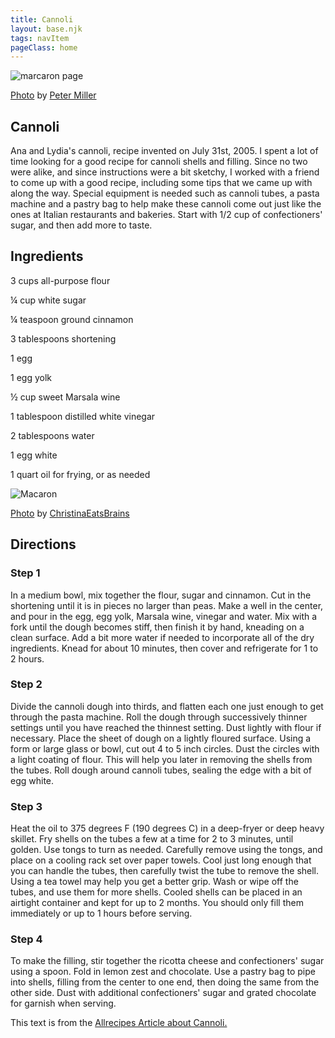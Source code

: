```yaml
---
title: Cannoli
layout: base.njk
tags: navItem
pageClass: home
---
```

<main>
  <body>
  <section class="recipeherobanner">
   <div class="recipeimg">
    <img src="/images/Cannoli1.jpg" alt="marcaron page">
    <p class="credit"><a href="https://www.flickr.com/photos/pmillera4/15195933753/in/photolist-p9P8FP-cEACU-7j9fBg-zwiuD-brdcT6-NFifC-zweLL-63tu2P-aTeZvz-581n9n-hBXQY-5X7p8R-4jpsCD-4jtqMu-5XbDD5-4jtrN7-3e5MV-5XbXaq-4jtt25-5Xcmv1-dCaQ2H-5XbxKQ-8yW6tq-bARVjb-2kwEMQG-5ZNKfv-8mFU2R-5X7j9v-6SBVQe-dEUWGf-cBSAJf-a8to66-5hjhtG-sRHpC-9w6z1V-9w9AYE-cFtpc3-qZcdy9-dmeLiU-nnHko7-9w9Biq-2gf1bTC-aqen3x-8EQamr-7hFWFd-5niEgf-7hBZBF-7hC1Xz-9hdqvZ-7mzsvr">Photo</a> by <a href="https://www.flickr.com/photos/pmillera4/">Peter Miller</a></p>
     </div>
    <div class="recipeheretext">
    <h1> Cannoli</h1>
    <p>Ana and Lydia's cannoli, recipe invented on July 31st, 2005. I spent a lot of time looking for a good recipe for cannoli shells and filling. Since no two were alike, and since instructions were a bit sketchy, I worked with a friend to come up with a good recipe, including some tips that we came up with along the way. Special equipment is needed such as cannoli tubes, a pasta machine and a pastry bag to help make these cannoli come out just like the ones at Italian restaurants and bakeries. Start with 1/2 cup of confectioners' sugar, and then add more to taste.</p>
    </div>
  </section>
<!-- steps-->
<section class="step">
    <div class="stepdescription">
      <h2>Ingredients</h2>
      <p>3 cups all-purpose flour </p>
      <p>¼ cup white sugar</p>
      <p>¼ teaspoon ground cinnamon </p>
      <p>3 tablespoons shortening</p>
      <p>1 egg</p>
      <p>1 egg yolk</p>
      <p>½ cup sweet Marsala wine</p>
      <p>1 tablespoon distilled white vinegar</p>
      <p>2 tablespoons water</p>
      <p>1 egg white</p>
      <p>1 quart oil for frying, or as needed</p>
    </div>
    <div class="recipeimg">
      <img src="/images/Cannoli2.jpg" alt="Macaron">
       <p class="credit"><a href="https://www.flickr.com/photos/christina-d/5991768711/in/photolist-a8to66-5hjhtG-sRHpC-9w6z1V-9w9AYE-cFtpc3-qZcdy9-dmeLiU-nnHko7-9w9Biq-2gf1bTC-aqen3x-8EQamr-7hFWFd-5niEgf-7hBZBF-7hC1Xz-9hdqvZ-7mzsvr-vcRnv-mgfpVT-dTR9G8-aEDtVH-WUqt9d-wJbEd-fh6DWB-5SXPMi-visex-cGFJwA-6RZKFW-8K8ay8-cGFKQm-dZHZVJ-visg8-5FhVqY-dn3UKN-dmF9sz-wTai4m-edvJ2m-7khAJH-zamAs-6rBRbU-5NkcJL-HF9CES-5g8mzJ-cGFK8w-7NABsb-74hx5N-azYwBx-5g41Tk">Photo</a> by <a href="https://www.flickr.com/photos/christina-d/">
ChristinaEatsBrains</a></p>
    </div>
  </section>
   <section class="directions">
      <h2>Directions</h2>
      <div class="steplayout">
      <h3 class="w30">Step 1</h3>
      <p class="w50">In a medium bowl, mix together the flour, sugar and cinnamon. Cut in the shortening until it is in pieces no larger than peas. Make a well in the center, and pour in the egg, egg yolk, Marsala wine, vinegar and water. Mix with a fork until the dough becomes stiff, then finish it by hand, kneading on a clean surface. Add a bit more water if needed to incorporate all of the dry ingredients. Knead for about 10 minutes, then cover and refrigerate for 1 to 2 hours.</p>
      </div>
      <div class="steplayout">
       <h3 class="w30" >Step 2</h3>
       <p class="w50">Divide the cannoli dough into thirds, and flatten each one just enough to get through the pasta machine. Roll the dough through successively thinner settings until you have reached the thinnest setting. Dust lightly with flour if necessary. Place the sheet of dough on a lightly floured surface. Using a form or large glass or bowl, cut out 4 to 5 inch circles. Dust the circles with a light coating of flour. This will help you later in removing the shells from the tubes. Roll dough around cannoli tubes, sealing the edge with a bit of egg white.</p>
      </div>
      <div class="steplayout">
       <h3 class="w30">Step 3</h3>
       <p class="w50">Heat the oil to 375 degrees F (190 degrees C) in a deep-fryer or deep heavy skillet. Fry shells on the tubes a few at a time for 2 to 3 minutes, until golden. Use tongs to turn as needed. Carefully remove using the tongs, and place on a cooling rack set over paper towels. Cool just long enough that you can handle the tubes, then carefully twist the tube to remove the shell. Using a tea towel may help you get a better grip. Wash or wipe off the tubes, and use them for more shells. Cooled shells can be placed in an airtight container and kept for up to 2 months. You should only fill them immediately or up to 1 hours before serving.</p>
      </div>
      <div class="steplayout">
         <h3 class="w30">Step 4</h3>
         <p class="w50">To make the filling, stir together the ricotta cheese and confectioners' sugar using a spoon. Fold in lemon zest and chocolate. Use a pastry bag to pipe into shells, filling from the center to one end, then doing the same from the other side. Dust with additional confectioners' sugar and grated chocolate for garnish when serving.</p>
        </div>
         <div class="article-credit">This text is from the <a href="https://www.allrecipes.com/recipe/88849/cannoli/">Allrecipes Article about Cannoli.</a></div>
      </section>
  </body>
</main>